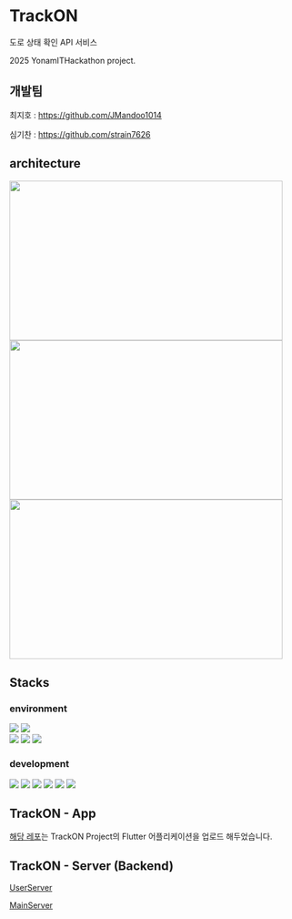 # TrackON

도로 상태 확인 API 서비스

2025 YonamITHackathon project.

## 개발팀

최지호 : https://github.com/JMandoo1014

심기찬 : https://github.com/strain7626

## architecture

<img src="https://github.com/user-attachments/assets/74dbb0fa-04b5-47c3-9074-a837362c5c60" width="480" height="280"/>
<img src="https://github.com/user-attachments/assets/9dc5ae09-e4ee-4298-b5e8-d9f80729ba90" width="480" height="280"/>
<img src="https://github.com/user-attachments/assets/275b57fa-5de0-4301-9bba-dbbc043132a9" width="480" height="280"/>

## Stacks

### environment

<div>
  <img src="https://img.shields.io/badge/linux-FCC624?style=for-the-badge&logo=linux&logoColor=black"> 
  <img src="https://img.shields.io/badge/amazonaws-232F3E?style=for-the-badge&logo=amazonwebservices&logoColor=white"> 
  <br>
  
  <img src="https://img.shields.io/badge/IntelliJ%20IDEA-000000?style=for-the-badge&logo=intellijidea&logoColor=white">
  <img src="https://img.shields.io/badge/github-181717?style=for-the-badge&logo=github&logoColor=white">
  <img src="https://img.shields.io/badge/git-F05032?style=for-the-badge&logo=git&logoColor=white">
</div>

### development

<div>
  <img src="https://img.shields.io/badge/node.js-5FA04E?style=for-the-badge&logo=nodedotjs&logoColor=white">
  <img src="https://img.shields.io/badge/flutter-02569B?style=for-the-badge&logo=flutter&logoColor=white">
  <img src="https://img.shields.io/badge/python-3776AB?style=for-the-badge&logo=python&logoColor=white"> 
  <img src="https://img.shields.io/badge/nginx-009639?style=for-the-badge&logo=nginx&logoColor=white"> 
  <img src="https://img.shields.io/badge/.env-ECD53F?style=for-the-badge&logo=dotenv&logoColor=black"> 
  <img src="https://img.shields.io/badge/mysql-4479A1?style=for-the-badge&logo=mysql&logoColor=white"> 
</div>

## TrackON - App

[해당 레포](https://github.com/JMandoo1014/TrackON)는 TrackON Project의 Flutter 어플리케이션을 업로드 해두었습니다.

## TrackON - Server (Backend)

[UserServer](https://github.com/JMandoo1014/TrackON-userServer)

[MainServer](https://github.com/strain7626/TrackOnServer)

